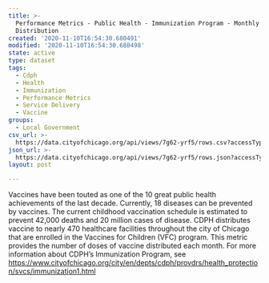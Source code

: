 ```yaml
---
title: >-
  Performance Metrics - Public Health - Immunization Program - Monthly Vaccine
  Distribution
created: '2020-11-10T16:54:30.680491'
modified: '2020-11-10T16:54:30.680498'
state: active
type: dataset
tags:
  - Cdph
  - Health
  - Immunization
  - Performance Metrics
  - Service Delivery
  - Vaccine
groups:
  - Local Government
csv_url: >-
  https://data.cityofchicago.org/api/views/7g62-yrf5/rows.csv?accessType=DOWNLOAD
json_url: >-
  https://data.cityofchicago.org/api/views/7g62-yrf5/rows.json?accessType=DOWNLOAD
layout: post

---
```

Vaccines have been touted as one of the 10 great public health achievements of the last decade. Currently, 18 diseases can be prevented by vaccines. The current childhood vaccination schedule is estimated to prevent 42,000 deaths and 20 million cases of disease. CDPH distributes vaccine to nearly 470 healthcare facilities throughout the city of Chicago that are enrolled in the Vaccines for Children (VFC) program.  This metric provides the number of doses of vaccine distributed each month. For more information about CDPH’s Immunization Program, see https://www.cityofchicago.org/city/en/depts/cdph/provdrs/health_protection/svcs/immunization1.html
